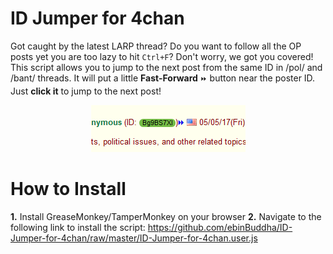 # ID Jumper for 4chan
Got caught by the latest LARP thread?
Do you want to follow all the OP posts yet you are too lazy to hit `Ctrl+F`?
Don't worry, we got you covered!
This script allows you to jump to the next post from the same ID in /pol/ and /bant/ threads. It will put a little **Fast-Forward** `⏩` button near the poster ID.
Just **click it** to jump to the next post!

<center><kbd><img src="https://github.com/ebinBuddha/ID-Jumper-for-4chan/raw/master/jumper.png" /></kbd></center>

# How to Install
**1.** Install GreaseMonkey/TamperMonkey on your browser
**2.** Navigate to the following link to install the script:
   https://github.com/ebinBuddha/ID-Jumper-for-4chan/raw/master/ID-Jumper-for-4chan.user.js
